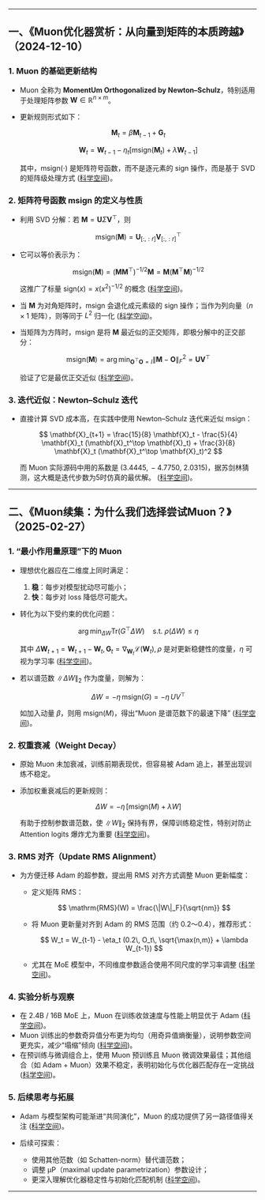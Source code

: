 
---

## 一、《Muon优化器赏析：从向量到矩阵的本质跨越》（2024-12-10）



### 1. Muon 的基础更新结构

* Muon 全称为 **MomentUm Orthogonalized by Newton–Schulz**，特别适用于处理矩阵参数 $\mathbf{W} \in \mathbb{R}^{n \times m}$。
* 更新规则形式如下：

  $$
  \mathbf{M}_t = \beta \mathbf{M}_{t-1} + \mathbf{G}_t
  $$

  $$
  \mathbf{W}_t = \mathbf{W}_{t-1} - \eta_t \left[ \mathrm{msign}(\mathbf{M}_t) + \lambda \mathbf{W}_{t-1} \right]
  $$

  其中，$\mathrm{msign}(\cdot)$ 是矩阵符号函数，而不是逐元素的 sign 操作，而是基于 SVD 的矩阵级处理方式 ([科学空间][1])。

### 2. 矩阵符号函数 msign 的定义与性质

* 利用 SVD 分解：若 $\mathbf{M} = \mathbf{U} \Sigma \mathbf{V}^\top$，则

  $$
  \mathrm{msign}(\mathbf{M}) = \mathbf{U}_{[:, :r]} \mathbf{V}_{[:, :r]}^\top
  $$

* 它可以等价表示为：

  $$
  \mathrm{msign}(\mathbf{M}) = (\mathbf{M} \mathbf{M}^\top)^{-1/2} \mathbf{M} = \mathbf{M}(\mathbf{M}^\top \mathbf{M})^{-1/2}
  $$

  这推广了标量 $\text{sign}(x) = x (x^2)^{-1/2}$ 的概念 ([科学空间][1])。

* 当 $\mathbf{M}$ 为对角矩阵时，msign 会退化成元素级的 sign 操作；当作为列向量（$n\times1$ 矩阵），则等同于 $L^2$ 归一化 ([科学空间][1])。

* 当矩阵为方阵时，msign 是将 $\mathbf{M}$ 最近似的正交矩阵，即极分解中的正交部分：

  $$
  \mathrm{msign}(\mathbf{M}) = \arg\min_{\mathbf{O}^\top \mathbf{O} = I} \|\mathbf{M} - \mathbf{O}\|_F^2 = \mathbf{U}\mathbf{V}^\top
  $$

  验证了它是最优正交近似 ([科学空间][1])。

### 3. 迭代近似：Newton–Schulz 迭代

* 直接计算 SVD 成本高，在实践中使用 Newton–Schulz 迭代来近似 msign：

  $$
  \mathbf{X}_{t+1} = \frac{15}{8} \mathbf{X}_t - \frac{5}{4} \mathbf{X}_t (\mathbf{X}_t^\top \mathbf{X}_t) + \frac{3}{8} \mathbf{X}_t (\mathbf{X}_t^\top \mathbf{X}_t)^2
  $$

  而 Muon 实际源码中用的系数是 $(3.4445,\,-4.7750,\ 2.0315)$，据苏剑林猜测，这大概是迭代步数为5时仿真的最优解。 ([科学空间][1])。

---

## 二、《Muon续集：为什么我们选择尝试Muon？》（2025-02-27）


### 1. “最小作用量原理”下的 Muon

* 理想优化器应在二维度上同时满足：

  1. **稳**：每步对模型扰动尽可能小；
  2. **快**：每步对 loss 降低尽可能大。

* 转化为以下受约束的优化问题：

  $$
  \arg\min_{\Delta W} \mathrm{Tr}(G^\top \Delta W) \quad \text{s.t. } \rho(\Delta W) \le \eta
  $$

  其中 $\Delta\boldsymbol{W}_{t+1}=\boldsymbol{W}_{t+1}-\boldsymbol{W}_t,\boldsymbol{G}_t=\nabla_{\boldsymbol{W}_t}\mathcal{L}(\boldsymbol{W}_t), \rho$ 是对更新稳健性的度量，$\eta$ 可视为学习率 ([科学空间][2])。

* 若以谱范数 $\| \Delta W \|_2$ 作为度量，则解为：

  $$
  \Delta W = -\eta\, \mathrm{msign}(G) = -\eta\, U V^\top
  $$

  如加入动量 $\beta$，则用 $\mathrm{msign}(M)$，得出“Muon 是谱范数下的最速下降” ([科学空间][2])。

### 2. 权重衰减（Weight Decay）

* 原始 Muon 未加衰减，训练前期表现优，但容易被 Adam 追上，甚至出现训练不稳定。
* 添加权重衰减后的更新规则：

  $$
  \Delta W = -\eta\, [\mathrm{msign}(M) + \lambda W]
  $$

  有助于控制参数谱范数，使 $\|W\|_2$ 保持有界，保障训练稳定性，特别对防止 Attention logits 爆炸尤为重要 ([科学空间][2])。

### 3. RMS 对齐（Update RMS Alignment）

* 为方便迁移 Adam 的超参数，提出用 RMS 对齐方式调整 Muon 更新幅度：

  * 定义矩阵 RMS：

    $$
    \mathrm{RMS}(W) = \frac{\|W\|_F}{\sqrt{nm}}
    $$
  * 将 Muon 更新量对齐到 Adam 的 RMS 范围（约 0.2～0.4），推荐形式：

    $$
    W_t = W_{t-1} - \eta_t (0.2\, O_t\, \sqrt{\max(n,m)} + \lambda W_{t-1})
    $$
  * 尤其在 MoE 模型中，不同维度参数适合使用不同尺度的学习率调整 ([科学空间][3])。

### 4. 实验分析与观察

* 在 2.4B / 16B MoE 上，Muon 在训练收敛速度与性能上明显优于 Adam ([科学空间][2])。
* Muon 训练出的参数奇异值分布更为均匀（用奇异值熵衡量），说明参数空间更充实，减少“塌缩”倾向 ([科学空间][2])。
* 在预训练与微调组合上，使用 Muon 预训练且 Muon 微调效果最佳；其他组合（如 Adam + Muon）效果不稳定，表明初始化与优化器匹配存在一定挑战 ([科学空间][2])。

### 5. 后续思考与拓展

* Adam 与模型架构可能渐进“共同演化”，Muon 的成功提供了另一路径值得关注 ([科学空间][2])。
* 后续可探索：

  * 使用其他范数（如 Schatten-norm）替代谱范数；
  * 调整 µP（maximal update parametrization）参数设计；
  * 更深入理解优化器稳定性与初始化匹配机制 ([科学空间][2])。

---

[1]: https://spaces.ac.cn/archives/10592 "Muon优化器赏析：从向量到矩阵的本质跨越 - 科学空间"
[2]: https://spaces.ac.cn/archives/10739 "Muon续集：为什么我们选择尝试Muon？ - 科学空间|Scientific Spaces"
[3]: https://spaces.ac.cn/archives/10739/comment-page-1 "Muon续集：为什么我们选择尝试Muon？ - 科学空间|Scientific Spaces"
